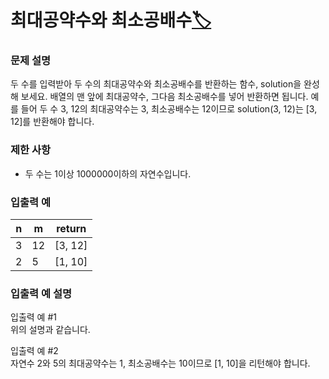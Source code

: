 # 최대공약수와 최소공배수[🏷️](https://programmers.co.kr/learn/courses/30/lessons/12940)

### 문제 설명
두 수를 입력받아 두 수의 최대공약수와 최소공배수를 반환하는 함수, solution을 완성해 보세요. 배열의 맨 앞에 최대공약수, 그다음 최소공배수를 넣어 반환하면 됩니다. 예를 들어 두 수 3, 12의 최대공약수는 3, 최소공배수는 12이므로 solution(3, 12)는 [3, 12]를 반환해야 합니다.

### 제한 사항
- 두 수는 1이상 1000000이하의 자연수입니다.

### 입출력 예
n | m | return
---|---|---
3 | 12 | [3, 12]
2 | 5 | [1, 10]

### 입출력 예 설명
입출력 예 #1  
위의 설명과 같습니다.

입출력 예 #2  
자연수 2와 5의 최대공약수는 1, 최소공배수는 10이므로 [1, 10]을 리턴해야 합니다.
